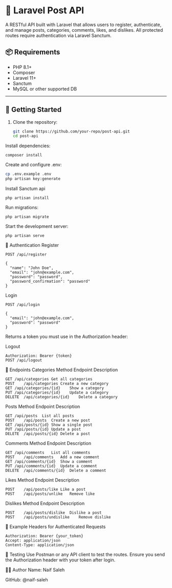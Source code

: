 # 📝 Laravel Post API

A RESTful API built with Laravel that allows users to register, authenticate, and manage posts, categories, comments, likes, and dislikes. All protected routes require authentication via Laravel Sanctum.

## 📦 Requirements

- PHP 8.1+
- Composer
- Laravel 11+
- Sanctum
- MySQL or other supported DB

---

## 🚀 Getting Started

1. Clone the repository:
   ```bash
   git clone https://github.com/your-repo/post-api.git
   cd post-api
Install dependencies:

```
composer install
```
Create and configure .env:


```bash
cp .env.example .env
php artisan key:generate
```

Install Sanctum api

```
php artisan install
```
Run migrations:

```
php artisan migrate
```
Start the development server:

```
php artisan serve
```
🔐 Authentication
Register

```
POST /api/register

{
  "name": "John Doe",
  "email": "john@example.com",
  "password": "password",
  "password_confirmation": "password"
}
```
Login
```
POST /api/login

{
  "email": "john@example.com",
  "password": "password"
}
```
Returns a token you must use in the Authorization header:

Logout
```
Authorization: Bearer {token}
POST /api/logout
```
📁 Endpoints
Categories
Method	Endpoint	Description

```
GET	/api/categories	Get all categories
POST	/api/categories	Create a new category
GET	/api/categories/{id}	Show a category
PUT	/api/categories/{id}	Update a category
DELETE	/api/categories/{id}	Delete a category
```

Posts
Method	Endpoint	Description

```
GET	/api/posts	List all posts
POST	/api/posts	Create a new post
GET	/api/posts/{id}	Show a single post
PUT	/api/posts/{id}	Update a post
DELETE	/api/posts/{id}	Delete a post
```
Comments
Method	Endpoint	Description

```
GET	/api/comments	List all comments
POST	/api/comments	Add a new comment
GET	/api/comments/{id}	Show a comment
PUT	/api/comments/{id}	Update a comment
DELETE	/api/comments/{id}	Delete a comment
```
Likes
Method	Endpoint	Description

```
POST	/api/posts/like	Like a post
POST	/api/posts/unlike	Remove like
```
Dislikes
Method	Endpoint	Description
```
POST	/api/posts/dislike	Dislike a post
POST	/api/posts/undislike	Remove dislike
```
📂 Example Headers for Authenticated Requests

```
Authorization: Bearer {your_token}
Accept: application/json
Content-Type: application/json
```
🧪 Testing
Use Postman or any API client to test the routes. Ensure you send the Authorization header with your token after login.

👨‍💻 Author
Name: Naif Saleh

GitHub: @naif-saleh
